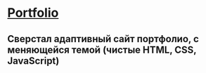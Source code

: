 # [Portfolio](https://kirilllagutin.github.io/Portfolio/)

## Сверстал адаптивный сайт портфолио, с меняющейся темой (чистые HTML, CSS, JavaScript)
